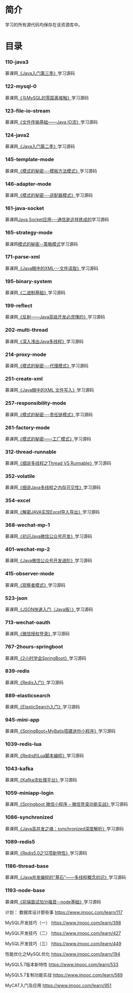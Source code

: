 # 简介 

学习的所有源代码均保存在该资源库中。


# 目录 

### 110-java3<br>
慕课网[《Java入门第三季》](https://www.imooc.com/learn/110)学习源码

### 122-mysql-0<br>
慕课网[《与MySQL的零距离接触》](https://www.imooc.com/learn/122)学习源码

### 123-file-io-stream<br>
慕课网[《文件传输基础——Java IO流》](https://www.imooc.com/learn/123)学习源码

### 124-java2<br>
慕课网[《Java入门第二季》](https://www.imooc.com/learn/124)学习源码

### 145-template-mode<br>
慕课网[《模式的秘密---模板方法模式》](https://www.imooc.com/learn/145)学习源码

### 146-adapter-mode<br>
慕课网[《模式的秘密---适配器模式》](https://www.imooc.com/learn/146)学习源码

### 161-java-socket<br>
慕课网[Java Socket应用---通信是这样练成的](https://www.imooc.com/learn/161)学习源码

### 165-strategy-mode<br>
慕课网[模式的秘密--策略模式](https://www.imooc.com/learn/165)学习源码

### 171-parse-xml<br>
慕课网[《Java眼中的XML---文件读取》](https://www.imooc.com/learn/171)学习源码

### 195-binary-system<br>
慕课网[《二进制基础》](https://www.imooc.com/learn/195)学习源码

### 199-reflect<br>
慕课网[《反射——Java高级开发必须懂的》](https://www.imooc.com/learn/199)学习源码

### 202-multi-thread<br>
慕课网[《深入浅出Java多线程》](https://www.imooc.com/learn/202)学习源码

### 214-proxy-mode<br>
慕课网[《模式的秘密---代理模式》](https://www.imooc.com/learn/214)学习源码

### 251-create-xml<br>
慕课网[《Java眼中的XML 文件写入》](https://www.imooc.com/learn/251)学习源码

### 257-responsibility-mode<br>
慕课网[《模式的秘密---责任链模式》](https://www.imooc.com/learn/257)学习源码

### 261-factory-mode<br>
慕课网[《模式的秘密——工厂模式》](https://www.imooc.com/learn/261)学习源码

### 312-thread-runnable<br>
慕课网[《细说多线程之Thread VS Runnable》](https://www.imooc.com/learn/312)学习源码

### 352-volatile<br>
慕课网[《细说Java多线程之内存可见性》](https://www.imooc.com/learn/352)学习源码

### 354-excel<br>
慕课网[《解密JAVA实现Excel导入导出》](https://www.imooc.com/learn/354)学习源码

### 368-wechat-mp-1<br>
慕课网[《初识Java微信公众号开发》](https://www.imooc.com/learn/368)学习源码

### 401-wechat-mp-2<br>
慕课网[《Java微信公众号开发进阶》](https://www.imooc.com/learn/401)学习源码

### 415-observer-mode<br>
慕课网[《观察者模式》](https://www.imooc.com/learn/415)学习源码

### 523-json<br>
慕课网[《JSON快速入门（Java版）》](https://www.imooc.com/learn/523)学习源码

### 713-wechat-oauth<br>
慕课网[《微信授权登录》](https://www.imooc.com/learn/713)学习源码

### 767-2hours-springboot<br>
慕课网[《2小时学会SpringBoot》](https://www.imooc.com/learn/767)学习源码

### 839-redis<br>
慕课网[《Redis入门》](https://www.imooc.com/learn/767)学习源码

### 889-elasticsearch<br>
慕课网[《ElasticSearch入门》](https://www.imooc.com/learn/889)学习源码

### 945-mini-app<br>
慕课网[《SpringBoot+MyBatis搭建迷你小程序》](https://www.imooc.com/learn/945)学习源码

### 1039-redis-lua<br>
慕课网[《Redis的Lua脚本编程》](https://www.imooc.com/learn/1039)学习源码

### 1043-kafka<br>
慕课网[《Kafka流处理平台》](https://www.imooc.com/learn/1043)学习源码

### 1059-miniapp-login<br>
慕课网[《Springboot 微信小程序 – 微信登录功能实战》](https://www.imooc.com/learn/1059)学习源码

### 1086-synchronized<br>
慕课网[《Java高并发之魂：synchronized深度解析》](https://www.imooc.com/learn/1086)学习源码

### 1089-redis5<br>
慕课网[《Redis5.0之12项新特性》](https://www.imooc.com/learn/1089)学习源码

### 1186-thread-base<br>
慕课网[《Java并发编程的“基石”——多线程概念初识》](https://www.imooc.com/learn/1186)学习源码

### 1193-node-base<br>
慕课网[《前端面试加分福音--node基础》](https://www.imooc.com/learn/1193)学习源码

计划：
数据库设计那些事
https://www.imooc.com/learn/117

MySQL开发技巧（一）
https://www.imooc.com/learn/398

MySQL开发技巧（二）
https://www.imooc.com/learn/427

MySQL开发技巧（三）
https://www.imooc.com/learn/449

性能优化之MySQL优化
https://www.imooc.com/learn/194

MySQL5.7版本新特性
https://www.imooc.com/learn/533

MySQL5.7复制功能实战
https://www.imooc.com/learn/589

MyCAT入门及应用
https://www.imooc.com/learn/951
